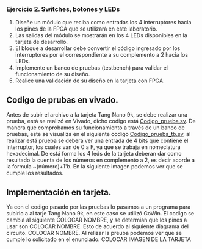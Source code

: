 ### Ejercicio 2. Switches, botones y LEDs
1. Diseñe un módulo que reciba como entradas los 4 interruptores hacia los pines de la FPGA que se utilizará en este laboratorio.
2. Las salidas del módulo se mostrarán en los 4 LEDs disponibles en la tarjeta de desarrollo.
3. El bloque a desarrollar debe convertir el código ingresado por los interruptores por el correspondiente a su complemento a 2 hacia los LEDs.
4. Implemente un banco de pruebas (testbench) para validar el funcionamiento de su diseño.
5. Realice una validación de su diseño en la tarjeta con FPGA.
## Codigo de prubas en vivado.
Antes de subir el archivo a la tarjeta Tang Nano 9k, se debe realizar una prueba, está se realizó en Vivado, dicho codigo está  [Codigo_prueba.sv](Laboratorio-1_Taller-de-Digitales_Grupo-4\Laboratorio_1\Problema_2). De manera que comprobamos su funcionamiento a través de un banco de pruebas, este se visualiza en el siguiente codigo  [Codigo_prueba_tb.sv](Laboratorio-1_Taller-de-Digitales_Grupo-4\Laboratorio_1\Problema_2), al realizar está prueba se debera ver una entrada de 4 bits que contiene el interruptor, los cuales van de 0 a F, ya que se trabaja en nomeclatura hexadecimal. De está forma los 4 leds de la tarjeta deberan dar como resultado la cuenta de los números en complemento a 2, es decir acorde a la formula ~(número)+1'b. En la siguiente imagen podemos ver que se cumple los resultados.
## Implementación en tarjeta. 
Ya con el codigo pasado por las pruebas lo pasamos a un programa para subirlo a al tarje Tang Nano 9k, en este caso se utilizó GoWin. El codigo se cambia al siguiente COLOCAR NOMBRE, y se determian que los pines a usar son  COLOCAR NOMBRE. Esto de acuerdo al siguiente diagrama del circuito. COLOCAR NOMBRE.
Al relizar la preuba podemos ver que se cumple lo solicitado en el enunciado.
COLOCAR IMAGEN DE LA TARJETA

